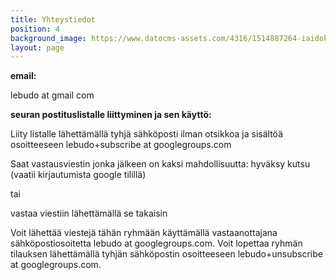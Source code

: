 ```yaml
---
title: Yhteystiedot
position: 4
background_image: https://www.datocms-assets.com/4316/1514887264-iaidokat_1.jpg
layout: page
---
```


**email:**

lebudo at gmail com

**seuran postituslistalle liittyminen ja sen käyttö:**

Liity listalle lähettämällä tyhjä sähköposti ilman otsikkoa ja sisältöä osoitteeseen lebudo+subscribe at googlegroups.com

Saat vastausviestin jonka jälkeen on kaksi mahdollisuutta:
hyväksy kutsu (vaatii kirjautumista google tilillä)

tai

vastaa viestiin lähettämällä se takaisin

Voit lähettää viestejä tähän ryhmään käyttämällä vastaanottajana sähköpostiosoitetta lebudo at googlegroups.com.
Voit lopettaa ryhmän tilauksen lähettämällä tyhjän sähköpostin osoitteeseen lebudo+unsubscribe at googlegroups.com.

